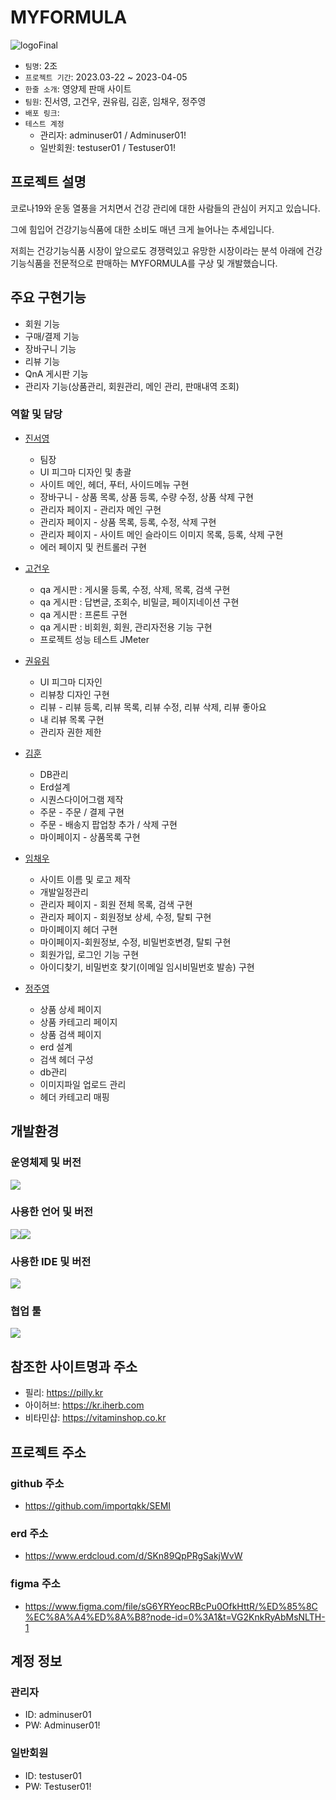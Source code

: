 # MYFORMULA
![logoFinal](https://user-images.githubusercontent.com/121537146/231100829-34f4bbcd-3119-46b0-8550-dcdcf2053f55.png)

- `팀명`: 2조
- `프로젝트 기간`: 2023.03-22 ~ 2023-04-05
- `한줄 소개`: 영양제 판매 사이트
- `팀원`: 진서영, 고건우, 권유림, 김훈, 임채우, 정주영
- `배포 링크`: 
- `테스트 계정`
	- 관리자: adminuser01 / Adminuser01!
	- 일반회원: testuser01 / Testuser01!


## 프로젝트 설명
코로나19와 운동 열풍을 거치면서 건강 관리에 대한 사람들의 관심이 커지고 있습니다.

그에 힘입어 건강기능식품에 대한 소비도 매년 크게 늘어나는 추세입니다.

저희는 건강기능식품 시장이 앞으로도 경쟁력있고 유망한 시장이라는 분석 아래에 건강기능식품을 전문적으로 판매하는 MYFORMULA를 구상 및 개발했습니다.


## 주요 구현기능
- 회원 기능
- 구매/결제 기능
- 장바구니 기능
- 리뷰 기능
- QnA 게시판 기능
- 관리자 기능(상품관리, 회원관리, 메인 관리, 판매내역 조회)


### 역할 및 담당
- <a href="https://github.com/importqkk">진서영</a>
	- 팀장
	- UI 피그마 디자인 및 총괄
	- 사이트 메인, 헤더, 푸터, 사이드메뉴 구현
	- 장바구니 - 상품 목록, 상품 등록, 수량 수정, 상품 삭제 구현
	- 관리자 페이지 - 관리자 메인 구현
	- 관리자 페이지 - 상품 목록, 등록, 수정, 삭제 구현
	- 관리자 페이지 - 사이트 메인 슬라이드 이미지 목록, 등록, 삭제 구현
	- 에러 페이지 및 컨트롤러 구현
  
- <a href="https://github.com/CHOONSIM">고건우</a>
	- qa 게시판 : 게시물 등록, 수정, 삭제, 목록, 검색 구현
	- qa 게시판 : 답변글, 조회수, 비밀글, 페이지네이션 구현
	- qa 게시판 : 프론트 구현
	- qa 게시판 : 비회원, 회원, 관리자전용 기능 구현
	- 프로젝트 성능 테스트 JMeter
  
- <a href="https://github.com/YURIMEEI">권유림</a>
	- UI 피그마 디자인
	- 리뷰창 디자인 구현
	- 리뷰 - 리뷰 등록, 리뷰 목록, 리뷰 수정, 리뷰 삭제, 리뷰 좋아요
	- 내 리뷰 목록 구현
	- 관리자 권한 제한
  
- <a href="https://github.com/HOON0904">김훈</a>
	- DB관리
	- Erd설계
	- 시퀀스다이어그램 제작
	- 주문 - 주문 / 결제 구현
	- 주문 - 배송지 팝업창 추가 / 삭제 구현
	- 마이페이지 - 상품목록 구현
  
- <a href="https://github.com/ChaeW00">임채우</a>
	- 사이트 이름 및 로고 제작
	- 개발일정관리
	- 관리자 페이지 - 회원 전체 목록, 검색 구현
	- 관리자 페이지 - 회원정보 상세, 수정, 탈퇴 구현
	- 마이페이지 헤더 구현
	- 마이페이지-회원정보, 수정, 비밀번호변경, 탈퇴 구현
	- 회원가입, 로그인 기능 구현
	- 아이디찾기, 비밀번호 찾기(이메일 임시비밀번호 발송) 구현
  
- <a href="https://github.com/wndudwhdka">정주영</a>
	- 상품 상세 페이지
	- 상품 카테고리 페이지
	- 상품 검색 페이지
	- erd 설계
	- 검색 헤더 구성
	- db관리
	- 이미지파일 업로드 관리
	- 헤더 카테고리 매핑


## 개발환경
### 운영체제 및 버전
<img src="https://img.shields.io/badge/windows10-0078D6?style=for-the-badge&logo=windows&logoColor=white">

### 사용한 언어 및 버전
<img src="https://img.shields.io/badge/java17-007396?style=for-the-badge&logo=java&logoColor=white"><img src="https://img.shields.io/badge/javascript-F7DF1E?style=for-the-badge&logo=javascript&logoColor=black">

### 사용한 IDE 및 버전
<img src="https://img.shields.io/badge/sts4-6DB33F?style=for-the-badge&logo=spring&logoColor=white"> 

### 협업 툴
<img src="https://img.shields.io/badge/github-181717?style=for-the-badge&logo=github&logoColor=white">


## 참조한 사이트명과 주소
- 필리: https://pilly.kr
- 아이허브: https://kr.iherb.com
- 비타민샵: https://vitaminshop.co.kr

## 프로젝트 주소
### github 주소
- https://github.com/importqkk/SEMI

### erd 주소
- https://www.erdcloud.com/d/SKn89QpPRgSakjWvW

### figma 주소
* https://www.figma.com/file/sG6YRYeocRBcPu0OfkHttR/%ED%85%8C%EC%8A%A4%ED%8A%B8?node-id=0%3A1&t=VG2KnkRyAbMsNLTH-1

## 계정 정보
### 관리자
- ID: adminuser01
- PW: Adminuser01!
### 일반회원
- ID: testuser01
- PW: Testuser01!
